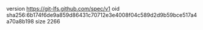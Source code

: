 version https://git-lfs.github.com/spec/v1
oid sha256:6b174f6de9a859d86431c70712e3e4008f04c589d2d9b59bce517a4a70a8b198
size 2266
